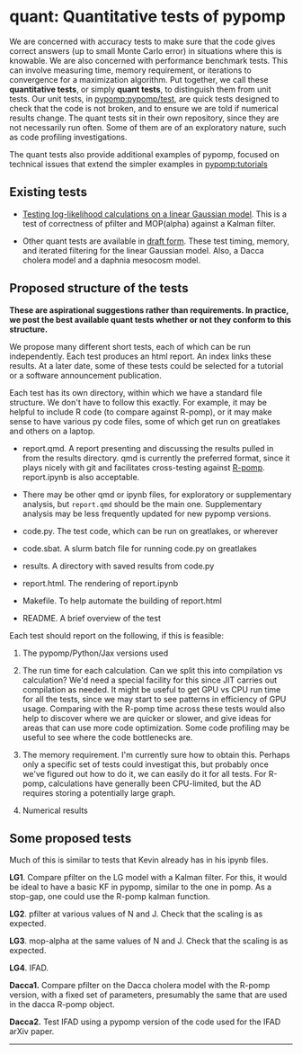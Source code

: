 # quant: Quantitative tests of pypomp

We are concerned with accuracy tests to make sure that the code gives correct answers (up to small Monte Carlo error) in situations where this is knowable.
We are also concerned with performance benchmark tests. This can involve measuring time, memory requirement, or iterations to convergence for a maximization algorithm.
Put together, we call these __quantitative tests__, or simply __quant tests__, to distinguish them from unit tests.
Our unit tests, in [pypomp:pypomp/test](https://github.com/pypomp/pypomp/tree/main/test), are quick tests designed to check that the code is not broken, and to ensure we are told if numerical results change.
The quant tests sit in their own repository, since they are not necessarily run often.
Some of them are of an exploratory nature, such as code profiling investigations.

The quant tests also provide additional examples of pypomp, focused on technical issues that extend the
 simpler examples in [pypomp:tutorials](https://pypomp.github.io/tutorials)

## Existing tests

* [Testing log-likelihood calculations on a linear Gaussian model](pfilter_LG/report.html). This is a test of correctness of pfilter and MOP(alpha) against a Kalman filter.

* Other quant tests are available in [draft form](https://github.com/pypomp/quant).
These test timing, memory, and iterated filtering for the linear Gaussian model.
Also, a Dacca cholera model and a daphnia mesocosm model.

## Proposed structure of the tests

__These are aspirational suggestions rather than requirements. In practice, we post the best available quant tests whether or not they conform to this structure.__

We propose many different short tests, each of which can be run independently.
Each test produces an html report.
An index links these results.
At a later date, some of these tests could be selected for a tutorial or a software announcement publication.

Each test has its own directory, within which we have a standard file structure. We don't have to follow this exactly. For example, it may be helpful to include R code (to compare against R-pomp), or it may make sense to have various py code files, some of which get run on greatlakes and others on a laptop.

* report.qmd. A report presenting and discussing the results pulled in from the results directory. qmd is currently the preferred format, since it plays nicely with git and facilitates cross-testing against [R-pomp](https://kingaa.github.io/pomp/). report.ipynb is also acceptable.

* There may be other qmd or ipynb files, for exploratory or supplementary analysis, but `report.qmd` should be the main one. Supplementary analysis may be less frequently updated for new pypomp versions.

* code.py. The test code, which can be run on greatlakes, or wherever

* code.sbat. A slurm batch file for running code.py on greatlakes

* results. A directory with saved results from code.py

* report.html. The rendering of report.ipynb

* Makefile. To help automate the building of report.html

* README. A brief overview of the test

Each test should report on the following, if this is feasible:

1. The pypomp/Python/Jax versions used

2. The run time for each calculation. Can we split this into compilation vs calculation? We'd need a special facility for this since JIT carries out compilation as needed. It might be useful to get GPU vs CPU run time for all the tests, since we may start to see patterns in efficiency of GPU usage. Comparing with the R-pomp time across these tests would also help to discover where we are quicker or slower, and give ideas for areas that can use more code optimization. Some code profiling may be useful to see where the code bottlenecks are.

3. The memory requirement. I'm currently sure how to obtain this. Perhaps only a specific set of tests could investigat this, but probably once we've figured out how to do it, we can easily do it for all tests. For R-pomp, calculations have generally been CPU-limited, but the AD requires storing a potentially large graph.

4. Numerical results

## Some proposed tests

Much of this is similar to tests that Kevin already has in his ipynb files. 

**LG1**. Compare pfilter on the LG model with a Kalman filter. For this, it would be ideal to have a basic KF in pypomp, similar to the one in pomp. As a stop-gap, one could use the R-pomp kalman function.

**LG2**. pfilter at various values of N and J. Check that the scaling is as expected. 

**LG3**. mop-alpha at the same values of N and J. Check that the scaling is as expected. 

**LG4**. IFAD. 

**Dacca1.** Compare pfilter on the Dacca cholera model with the R-pomp version, with a fixed set of parameters, presumably the same that are used in the dacca R-pomp object.

**Dacca2.** Test IFAD using a pypomp version of the code used for the IFAD arXiv paper.


-------------------


